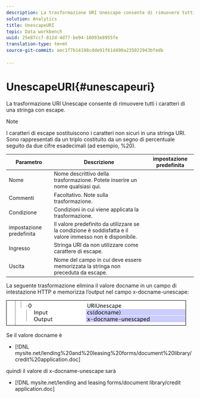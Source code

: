 ```yaml
---
description: La trasformazione URI Unescape consente di rimuovere tutti i caratteri di una stringa con escape.
solution: Analytics
title: UnescapeURI
topic: Data workbench
uuid: 25e87cc7-812d-4d77-be94-16093e8955fe
translation-type: tm+mt
source-git-commit: aec1f7b14198cdde91f61d490a235022943bfedb

---
```



# UnescapeURI{#unescapeuri}

La trasformazione URI Unescape consente di rimuovere tutti i caratteri di una stringa con escape.

>[!NOTE]
>
>I caratteri di escape sostituiscono i caratteri non sicuri in una stringa URI. Sono rappresentati da un triplo costituito da un segno di percentuale seguito da due cifre esadecimali (ad esempio, %20).

| Parametro | Descrizione | impostazione predefinita |
|---|---|---|
| Nome | Nome descrittivo della trasformazione. Potete inserire un nome qualsiasi qui. |  |
| Commenti | Facoltativo. Note sulla trasformazione. |  |
| Condizione | Condizioni in cui viene applicata la trasformazione. |  |
| impostazione predefinita | Il valore predefinito da utilizzare se la condizione è soddisfatta e il valore immesso non è disponibile. |  |
| Ingresso | Stringa URI da non utilizzare come carattere di escape. |  |
| Uscita | Nome del campo in cui deve essere memorizzata la stringa non preceduta da escape. |  |

La seguente trasformazione elimina il valore docname in un campo di intestazione HTTP e memorizza l’output nel campo x-docname-unescape:

![](assets/cfg_TransformationType_UnescapeURI.png)

Se il valore docname è

* [!DNL mysite.net/lending%20and%20leasing%20forms/document%20library/credit%20application.doc]

quindi il valore di x-docname-unescape sarà

* [!DNL mysite.net/lending and leasing forms/document library/credit application.doc]

